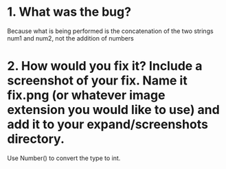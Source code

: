 # 1. What was the bug?
Because what is being performed is the concatenation of the two strings num1 and num2, not the addition of numbers
# 2. How would you fix it? Include a screenshot of your fix. Name it fix.png (or whatever image extension you would like to use) and add it to your expand/screenshots directory.
Use Number() to convert the type to int.